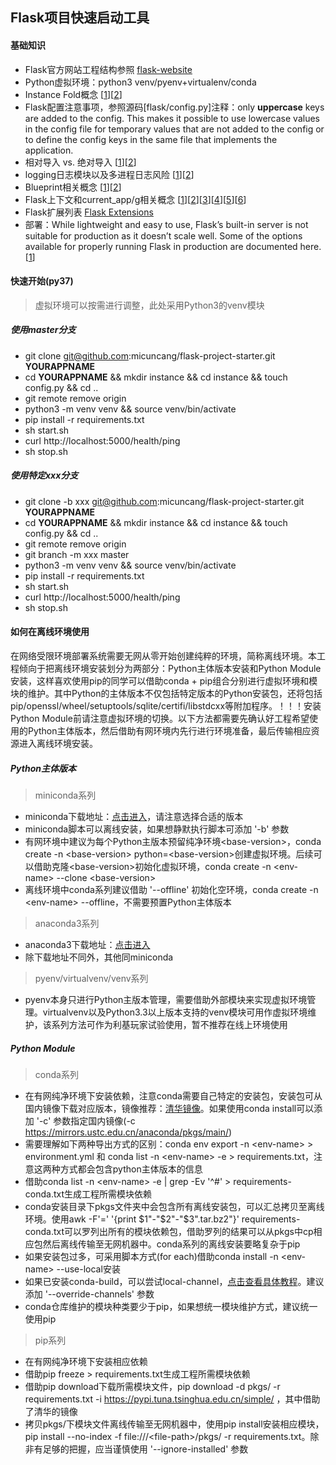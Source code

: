 ## Flask项目快速启动工具

#### 基础知识
* Flask官方网站工程结构参照 [flask-website](https://github.com/pallets/flask-website)
* Python虚拟环境：python3 venv/pyenv+virtualenv/conda
* Instance Fold概念 [[1](http://flask.pocoo.org/docs/1.0/config/#instance-folders)][[2](http://exploreflask.com/en/latest/configuration.html#using-instance-folders)]
* Flask配置注意事项，参照源码[flask/config.py]注释：only <strong>uppercase</strong> keys are added to the config.  This makes it possible to use lowercase values in the config file for temporary values that are not added to the config or to define the config keys in the same file that implements the application.
* 相对导入 vs. 绝对导入 [[1](http://exploreflask.com/en/latest/conventions.html#relative-imports)][[2](http://kuanghy.github.io/2016/07/21/python-import-relative-and-absolute)]
* logging日志模块以及多进程日志风险 [[1](http://doudou0o.com/archives/fe118cd8/python-logging%E6%97%A5%E5%BF%97%E6%A8%A1%E5%9D%97%E4%BB%A5%E5%8F%8A%E5%A4%9A%E8%BF%9B%E7%A8%8B%E6%97%A5%E5%BF%97.html)][[2](https://blog.csdn.net/qq_20690231/article/details/84644939)]
* Blueprint相关概念 [[1](https://www.jianshu.com/p/95d98df72c91)][[2](http://exploreflask.com/en/latest/blueprints.html)]
* Flask上下文和current_app/g相关概念 [[1](http://flask.pocoo.org/docs/1.0/appcontext/)][[2](http://flask.pocoo.org/docs/1.0/reqcontext/)][[3](https://segmentfault.com/a/1190000017814222)][[4](https://blog.csdn.net/Lyj20170608/article/details/79636583)][[5](https://blog.tonyseek.com/post/the-context-mechanism-of-flask/#id11)][[6](https://stackoverflow.com/questions/40881750/whats-the-difference-between-current-app-and-g-context-variable?rq=1)]
* Flask扩展列表 [Flask Extensions](http://flask.pocoo.org/extensions/)
* 部署：While lightweight and easy to use, Flask’s built-in server is not suitable for production as it doesn’t scale well. Some of the options available for properly running Flask in production are documented here. [[1](http://flask.pocoo.org/docs/1.0/deploying/)]

#### 快速开始(py37)

> 虚拟环境可以按需进行调整，此处采用Python3的venv模块

##### 使用master分支
* git clone git@github.com:micuncang/flask-project-starter.git <strong>YOURAPPNAME</strong>
* cd <strong>YOURAPPNAME</strong> && mkdir instance && cd instance && touch config.py && cd ..
* git remote remove origin
* python3 -m venv venv && source venv/bin/activate
* pip install -r requirements.txt
* sh start.sh
* curl http://localhost:5000/health/ping
* sh stop.sh

##### 使用特定xxx分支
* git clone -b xxx git@github.com:micuncang/flask-project-starter.git <strong>YOURAPPNAME</strong>
* cd <strong>YOURAPPNAME</strong> && mkdir instance && cd instance && touch config.py && cd ..
* git remote remove origin
* git branch -m xxx master
* python3 -m venv venv && source venv/bin/activate
* pip install -r requirements.txt
* sh start.sh
* curl http://localhost:5000/health/ping
* sh stop.sh

#### 如何在离线环境使用

在网络受限环境部署系统需要无网从零开始创建纯粹的环境，简称离线环境。本工程倾向于把离线环境安装划分为两部分：Python主体版本安装和Python Module安装，这样喜欢使用pip的同学可以借助conda + pip组合分别进行虚拟环境和模块的维护。其中Python的主体版本不仅包括特定版本的Python安装包，还将包括pip/openssl/wheel/setuptools/sqlite/certifi/libstdcxx等附加程序。！！！安装Python Module前请注意虚拟环境的切换。以下方法都需要先确认好工程希望使用的Python主体版本，然后借助有网环境内先行进行环境准备，最后传输相应资源进入离线环境安装。

##### Python主体版本

> miniconda系列

* miniconda下载地址：[点击进入](https://docs.conda.io/en/latest/miniconda.html)，请注意选择合适的版本
* miniconda脚本可以离线安装，如果想静默执行脚本可添加 '-b' 参数
* 有网环境中建议为每个Python主版本预留纯净环境\<base-version\>，conda create -n \<base-version\> python=\<base-version\>创建虚拟环境。后续可以借助克隆\<base-version\>初始化虚拟环境，conda create -n \<env-name\> --clone \<base-version\>
* 离线环境中conda系列建议借助 '--offline' 初始化空环境，conda create -n \<env-name\> --offline，不需要预置Python主体版本

> anaconda3系列

* anaconda3下载地址：[点击进入](https://www.anaconda.com/distribution/)
* 除下载地址不同外，其他同miniconda

> pyenv/virtualvenv/venv系列

* pyenv本身只进行Python主版本管理，需要借助外部模块来实现虚拟环境管理。virtualvenv以及Python3.3以上版本支持的venv模块可用作虚拟环境维护，该系列方法可作为利基玩家试验使用，暂不推荐在线上环境使用

##### Python Module

> conda系列

* 在有网纯净环境下安装依赖，注意conda需要自己特定的安装包，安装包可从国内镜像下载对应版本，镜像推荐：[清华镜像](https://mirrors.tuna.tsinghua.edu.cn/anaconda/pkgs/)。如果使用conda install可以添加 '-c' 参数指定国内镜像(-c https://mirrors.ustc.edu.cn/anaconda/pkgs/main/)
* 需要理解如下两种导出方式的区别：conda env export -n \<env-name\> > environment.yml 和 conda list -n \<env-name\> -e > requirements.txt，注意这两种方式都会包含python主体版本的信息
* 借助conda list -n \<env-name\> -e | grep -Ev '\^#' > requirements-conda.txt生成工程所需模块依赖
* conda安装目录下pkgs文件夹中会包含所有离线安装包，可以汇总拷贝至离线环境。使用awk -F'=' '{print $1"-"$2"-"$3".tar.bz2"}' requirements-conda.txt可以罗列出所有的模块依赖包，借助罗列的结果可以从pkgs中cp相应包然后离线传输至无网机器中。conda系列的离线安装要略复杂于pip
* 如果安装包过多，可采用脚本方式(for each)借助conda install -n \<env-name\> --use-local安装
* 如果已安装conda-build，可以尝试local-channel，[点击查看具体教程](https://docs.conda.io/projects/conda/en/latest/user-guide/tasks/create-custom-channels.html)。建议添加 '--override-channels' 参数
* conda仓库维护的模块种类要少于pip，如果想统一模块维护方式，建议统一使用pip

> pip系列

* 在有网纯净环境下安装相应依赖
* 借助pip freeze > requirements.txt生成工程所需模块依赖
* 借助pip download下载所需模块文件，pip download -d pkgs/ -r requirements.txt -i https://pypi.tuna.tsinghua.edu.cn/simple/ ，其中借助了清华的镜像
* 拷贝pkgs/下模块文件离线传输至无网机器中，使用pip install安装相应模块，pip install --no-index -f file:///\<file-path\>/pkgs/ -r requirements.txt。除非有足够的把握，应当谨慎使用 '--ignore-installed' 参数
